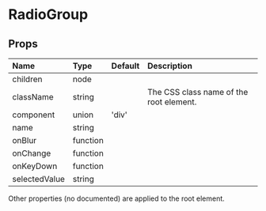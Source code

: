 RadioGroup
==========



Props
-----


| Name | Type | Default | Description |
|:-----|:-----|:-----|:-----|
| children | node |  |   |
| className | string |  |  The CSS class name of the root element. |
| component | union | 'div' |   |
| name | string |  |   |
| onBlur | function |  |   |
| onChange | function |  |   |
| onKeyDown | function |  |   |
| selectedValue | string |  |   |

Other properties (no documented) are applied to the root element.
